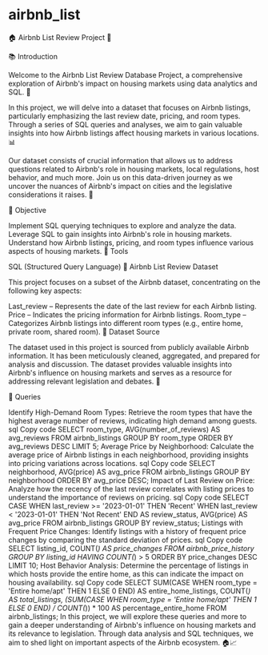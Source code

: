 # airbnb_list
🏠 Airbnb List Review Project 🏨

📚 Introduction

Welcome to the Airbnb List Review Database Project, a comprehensive exploration of Airbnb's impact on housing markets using data analytics and SQL. 🏡

In this project, we will delve into a dataset that focuses on Airbnb listings, particularly emphasizing the last review date, pricing, and room types. Through a series of SQL queries and analyses, we aim to gain valuable insights into how Airbnb listings affect housing markets in various locations. 📊

Our dataset consists of crucial information that allows us to address questions related to Airbnb's role in housing markets, local regulations, host behavior, and much more. Join us on this data-driven journey as we uncover the nuances of Airbnb's impact on cities and the legislative considerations it raises. 🌆

🎯 Objective

Implement SQL querying techniques to explore and analyze the data.
Leverage SQL to gain insights into Airbnb's role in housing markets.
Understand how Airbnb listings, pricing, and room types influence various aspects of housing markets.
🔧 Tools

SQL (Structured Query Language)
🏡 Airbnb List Review Dataset

This project focuses on a subset of the Airbnb dataset, concentrating on the following key aspects:

Last_review – Represents the date of the last review for each Airbnb listing.
Price – Indicates the pricing information for Airbnb listings.
Room_type – Categorizes Airbnb listings into different room types (e.g., entire home, private room, shared room).
📝 Dataset Source

The dataset used in this project is sourced from publicly available Airbnb information. It has been meticulously cleaned, aggregated, and prepared for analysis and discussion. The dataset provides valuable insights into Airbnb's influence on housing markets and serves as a resource for addressing relevant legislation and debates. 🏨

📃 Queries

Identify High-Demand Room Types: Retrieve the room types that have the highest average number of reviews, indicating high demand among guests.
sql
Copy code
SELECT room_type, AVG(number_of_reviews) AS avg_reviews
FROM airbnb_listings
GROUP BY room_type
ORDER BY avg_reviews DESC
LIMIT 5;
Average Price by Neighborhood: Calculate the average price of Airbnb listings in each neighborhood, providing insights into pricing variations across locations.
sql
Copy code
SELECT neighborhood, AVG(price) AS avg_price
FROM airbnb_listings
GROUP BY neighborhood
ORDER BY avg_price DESC;
Impact of Last Review on Price: Analyze how the recency of the last review correlates with listing prices to understand the importance of reviews on pricing.
sql
Copy code
SELECT 
  CASE
    WHEN last_review >= '2023-01-01' THEN 'Recent'
    WHEN last_review < '2023-01-01' THEN 'Not Recent'
  END AS review_status,
  AVG(price) AS avg_price
FROM airbnb_listings
GROUP BY review_status;
Listings with Frequent Price Changes: Identify listings with a history of frequent price changes by comparing the standard deviation of prices.
sql
Copy code
SELECT listing_id, COUNT(*) AS price_changes
FROM airbnb_price_history
GROUP BY listing_id
HAVING COUNT(*) > 5
ORDER BY price_changes DESC
LIMIT 10;
Host Behavior Analysis: Determine the percentage of listings in which hosts provide the entire home, as this can indicate the impact on housing availability.
sql
Copy code
SELECT 
  SUM(CASE WHEN room_type = 'Entire home/apt' THEN 1 ELSE 0 END) AS entire_home_listings,
  COUNT(*) AS total_listings,
  (SUM(CASE WHEN room_type = 'Entire home/apt' THEN 1 ELSE 0 END) / COUNT(*)) * 100 AS percentage_entire_home
FROM airbnb_listings;
In this project, we will explore these queries and more to gain a deeper understanding of Airbnb's influence on housing markets and its relevance to legislation. Through data analysis and SQL techniques, we aim to shed light on important aspects of the Airbnb ecosystem. 🏠📈
